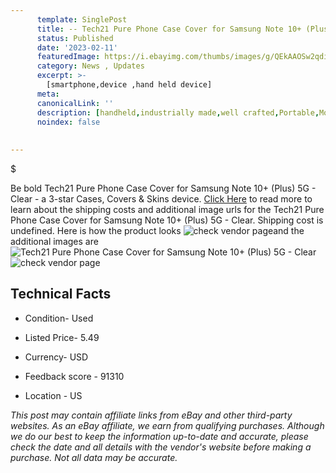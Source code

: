 ```yaml
---
      template: SinglePost
      title: -- Tech21 Pure Phone Case Cover for Samsung Note 10+ (Plus) 5G - Clear
      status: Published
      date: '2023-02-11'
      featuredImage: https://i.ebayimg.com/thumbs/images/g/QEkAAOSw2qdi2aXI/s-l225.jpg
      category: News , Updates
      excerpt: >-
        [smartphone,device ,hand held device]
      meta:
      canonicalLink: ''
      description: [handheld,industrially made,well crafted,Portable,Mobile,Compact,Convenient,Lightweight,Maneuverable,Man-portable,Miniature,Carriable,Hand-held,Light,Holdable,Transportable,Mobile device,Pocket-sized,On-the-go,Wireless,Cordless,Compact size,Convenient size, smartphone,device ,hand held device]
      noindex: false
      
        
---
```

$

Be bold Tech21 Pure Phone Case Cover for Samsung Note 10+ (Plus) 5G - Clear - a 3-star Cases, Covers & Skins device. [Click Here](https://www.ebay.com/itm/204044685010?hash=item2f8202ced2%3Ag%3AQEkAAOSw2qdi2aXI&mkevt=1&mkcid=1&mkrid=711-53200-19255-0&campid=%253CePNCampaignId%253E&customid=%253CreferenceId%253E&toolid=10049) to read more to learn about the shipping costs and additional image urls for the Tech21 Pure Phone Case Cover for Samsung Note 10+ (Plus) 5G - Clear. Shipping cost is undefined. Here is how the product looks ![check vendor page](https://i.ebayimg.com/thumbs/images/g/QEkAAOSw2qdi2aXI/s-l225.jpg)and the additional images are![Tech21 Pure Phone Case Cover for Samsung Note 10+ (Plus) 5G - Clear](https://i.ebayimg.com/images/g/QEkAAOSw2qdi2aXI/s-l1600.jpg)![check vendor page](https://origin-galleryplus.ebayimg.com/ws/web/204044685010_2_0_1/225x225.jpg,https://origin-galleryplus.ebayimg.com/ws/web/204044685010_3_0_1/225x225.jpg,https://origin-galleryplus.ebayimg.com/ws/web/204044685010_4_0_1/225x225.jpg)



 ## Technical Facts 



     
      

 - Condition- Used 


      

 - Listed Price- 5.49 


      

 - Currency- USD 


      

 - Feedback score - 91310 


      

 - Location - US 


      
      

 *_This post may contain affiliate links from eBay and other third-party websites. As an eBay affiliate, we earn from qualifying purchases. Although we do our best to keep the information up-to-date and accurate, please check the date and all details with the vendor's website before making a purchase. Not all data may be accurate._*






